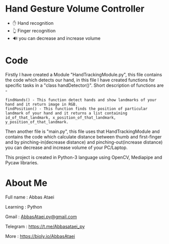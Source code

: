 # Hand Gesture Volume Controller
- ✋ Hand recognition
- 👆 Finger recognition
- 🔊 you can decrease and increase volume

# Code
Firstly I have created a Module "HandTrackingModule.py", this file contains the code which detects our hand, in this file I have created functions for specific tasks in a "class handDetector()". Short description of functions are -

    findHands() - This function detect hands and show landmarks of your hand and it return image in RGB.
    findPosition() - This function finds the position of particular landmark of your hand and it returns a list containing id_of_that_landmark, x_position_of_that_landmark, y_position_of_that_landmark.

Then another file is "main.py", this file uses that HandTrackingModule and contains the code which calculate distance between thumb and first-finger and by pinching-in(decrease distance) and pinching-out(increase distance) you can decrease and increase volume of your PC/Laptop.

This project is created in Python-3 language using OpenCV, Mediapipe and Pycaw libraries.

# About Me
Full name : Abbas Ataei

Learning : Python

Gmail : AbbasAtaei.py@gmail.com

Telegram : https://t.me/Abbasataei_py

More : https://bioly.io/AbbasAtaei
